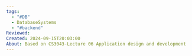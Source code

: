 ```yaml
---
tags:
  - "#DB"
  - DatabaseSystems
  - "#backend"
Reviewed: 
Created: 2024-09-15T20:03:00
About: Based on CS3043-Lecture 06 Application design and development
---
```

